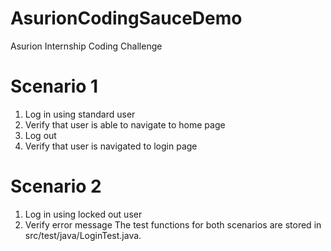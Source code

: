 # AsurionCodingSauceDemo
 Asurion Internship Coding Challenge 
# Scenario 1
1) Log in using standard user
2) Verify that user is able to navigate to home page
3) Log out
4) Verify that user is navigated to login page
# Scenario 2
1) Log in using locked out user
2) Verify error message
 The test functions for both scenarios are stored in src/test/java/LoginTest.java. 
